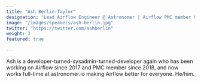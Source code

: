 ```yaml
---
title: "Ash Berlin-Taylor"
designation: "Lead Airflow Engineer @ Astronomer | Airflow PMC member & committer"
image: "/images/speakers/ash-berlin.jpg"
twitter: "https://twitter.com/ashberlin"
weight: 3
featured: true

---
```


Ash is a developer-turned-sysadmin-turned-developer again who has been working on Airflow since 2017 and PMC member since 2018, and now works full-time at astronomer.io making Airflow better for everyone. He/him.
